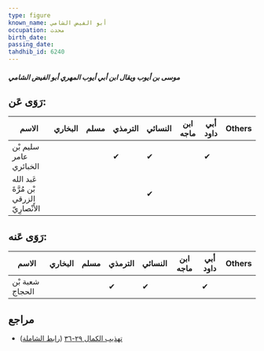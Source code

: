 ```yaml
---
type: figure
known_name: أبو الفيض الشامي
occupation: محدث
birth_date:
passing_date:
tahdhib_id: 6240
---
```

##### موسى بن أيوب ويقال ابن أبي أيوب المهري أبو الفيض الشامي

## رَوَى عَن:
| الاسم                                     | البخاري | مسلم | الترمذي | النسائي | ابن ماجه | أبي داود | Others |
| ----------------------------------------- | ------- | ---- | ------- | ------- | -------- | -------- | ------ |
| سليم بْن عامر الخبائري                    |         |      | ✔       | ✔       |          | ✔        |        |
| عَبد الله بْن مُرَّةَ الزرقي الأَنْصارِيّ |         |      |         | ✔       |          |          |        |
## رَوَى عَنه:
| الاسم           | البخاري | مسلم | الترمذي | النسائي | ابن ماجه | أبي داود | Others |
| --------------- | ------- | ---- | ------- | ------- | -------- | -------- | ------ |
| شعبة بْن الحجاج |         |      | ✔       | ✔       |          | ✔        |        |
## مراجع
- [تهذيب الكمال ٢٩-٣٦](obsidian://open?vault=Tahdhib-al-Kamal&file=Figures/٦٢٤٠-موسى%20بن%20أيوب%20ويقال%20ابن%20أبي%20أيوب%20المهري%20أبو%20الفيض%20الشامي) ([رابط الشاملة](https://shamela.ws/book/3722/15607))